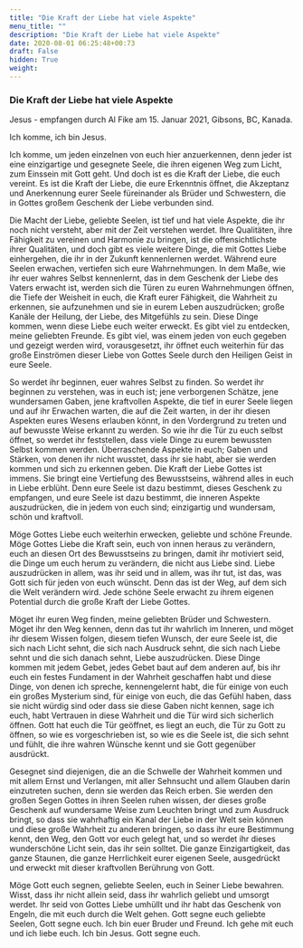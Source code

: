 ```yaml
---
title: "Die Kraft der Liebe hat viele Aspekte"
menu_title: ""
description: "Die Kraft der Liebe hat viele Aspekte"
date: 2020-08-01 06:25:48+00:73
draft: False
hidden: True
weight:
---
```

### Die Kraft der Liebe hat viele Aspekte

Jesus - empfangen durch Al Fike am 15. Januar 2021, Gibsons, BC, Kanada.

Ich komme, ich bin Jesus.

Ich komme, um jeden einzelnen von euch hier anzuerkennen, denn jeder ist eine einzigartige und gesegnete Seele, die ihren eigenen Weg zum Licht, zum Einssein mit Gott geht. Und doch ist es die Kraft der Liebe, die euch vereint. Es ist die Kraft der Liebe, die eure Erkenntnis öffnet, die Akzeptanz und Anerkennung eurer Seele füreinander als Brüder und Schwestern, die in Gottes großem Geschenk der Liebe verbunden sind.

Die Macht der Liebe, geliebte Seelen, ist tief und hat viele Aspekte, die ihr noch nicht versteht, aber mit der Zeit verstehen werdet. Ihre Qualitäten, ihre Fähigkeit zu vereinen und Harmonie zu bringen, ist die offensichtlichste ihrer Qualitäten, und doch gibt es viele weitere Dinge, die mit Gottes Liebe einhergehen, die ihr in der Zukunft kennenlernen werdet. Während eure Seelen erwachen, vertiefen sich eure Wahrnehmungen. In dem Maße, wie ihr euer wahres Selbst kennenlernt, das in dem Geschenk der Liebe des Vaters erwacht ist, werden sich die Türen zu euren Wahrnehmungen öffnen, die Tiefe der Weisheit in euch, die Kraft eurer Fähigkeit, die Wahrheit zu erkennen, sie aufzunehmen und sie in eurem Leben auszudrücken; große Kanäle der Heilung, der Liebe, des Mitgefühls zu sein. Diese Dinge kommen, wenn diese Liebe euch weiter erweckt. Es gibt viel zu entdecken, meine geliebten Freunde. Es gibt viel, was einem jeden von euch gegeben und gezeigt werden wird, vorausgesetzt, ihr öffnet euch weiterhin für das große Einströmen dieser Liebe von Gottes Seele durch den Heiligen Geist in eure Seele.

So werdet ihr beginnen, euer wahres Selbst zu finden. So werdet ihr beginnen zu verstehen, was in euch ist; jene verborgenen Schätze, jene wundersamen Gaben, jene kraftvollen Aspekte, die tief in eurer Seele liegen und auf ihr Erwachen warten, die auf die Zeit warten, in der ihr diesen Aspekten eures Wesens erlauben könnt, in den Vordergrund zu treten und auf bewusste Weise erkannt zu werden. So wie ihr die Tür zu euch selbst öffnet, so werdet ihr feststellen, dass viele Dinge zu eurem bewussten Selbst kommen werden. Überraschende Aspekte in euch; Gaben und Stärken, von denen ihr nicht wusstet, dass ihr sie habt, aber sie werden kommen und sich zu erkennen geben. Die Kraft der Liebe Gottes ist immens. Sie bringt eine Vertiefung des Bewusstseins, während alles in euch in Liebe erblüht. Denn eure Seele ist dazu bestimmt, dieses Geschenk zu empfangen, und eure Seele ist dazu bestimmt, die inneren Aspekte auszudrücken, die in jedem von euch sind; einzigartig und wundersam, schön und kraftvoll.

Möge Gottes Liebe euch weiterhin erwecken, geliebte und schöne Freunde. Möge Gottes Liebe die Kraft sein, euch von innen heraus zu verändern, euch an diesen Ort des Bewusstseins zu bringen, damit ihr motiviert seid, die Dinge um euch herum zu verändern, die nicht aus Liebe sind. Liebe auszudrücken in allem, was ihr seid und in allem, was ihr tut, ist das, was Gott sich für jeden von euch wünscht. Denn das ist der Weg, auf dem sich die Welt verändern wird. Jede schöne Seele erwacht zu ihrem eigenen Potential durch die große Kraft der Liebe Gottes.

Möget ihr euren Weg finden, meine geliebten Brüder und Schwestern. Möget ihr den Weg kennen, denn das tut ihr wahrlich im Inneren, und möget ihr diesem Wissen folgen, diesem tiefen Wunsch, der eure Seele ist, die sich nach Licht sehnt, die sich nach Ausdruck sehnt, die sich nach Liebe sehnt und die sich danach sehnt, Liebe auszudrücken. Diese Dinge kommen mit jedem Gebet, jedes Gebet baut auf dem anderen auf, bis ihr euch ein festes Fundament in der Wahrheit geschaffen habt und diese Dinge, von denen ich spreche, kennengelernt habt, die für einige von euch ein großes Mysterium sind, für einige von euch, die das Gefühl haben, dass sie nicht würdig sind oder dass sie diese Gaben nicht kennen, sage ich euch, habt Vertrauen in diese Wahrheit und die Tür wird sich sicherlich öffnen. Gott hat euch die Tür geöffnet, es liegt an euch, die Tür zu Gott zu öffnen, so wie es vorgeschrieben ist, so wie es die Seele ist, die sich sehnt und fühlt, die ihre wahren Wünsche kennt und sie Gott gegenüber ausdrückt.

Gesegnet sind diejenigen, die an die Schwelle der Wahrheit kommen und mit allem Ernst und Verlangen, mit aller Sehnsucht und allem Glauben darin einzutreten suchen, denn sie werden das Reich erben. Sie werden den großen Segen Gottes in ihren Seelen ruhen wissen, der dieses große Geschenk auf wundersame Weise zum Leuchten bringt und zum Ausdruck bringt, so dass sie wahrhaftig ein Kanal der Liebe in der Welt sein können und diese große Wahrheit zu anderen bringen, so dass ihr eure Bestimmung kennt, den Weg, den Gott vor euch gelegt hat, und so werdet ihr dieses wunderschöne Licht sein, das ihr sein solltet. Die ganze Einzigartigkeit, das ganze Staunen, die ganze Herrlichkeit eurer eigenen Seele, ausgedrückt und erweckt mit dieser kraftvollen Berührung von Gott.

Möge Gott euch segnen, geliebte Seelen, euch in Seiner Liebe bewahren. Wisst, dass ihr nicht allein seid, dass ihr wahrlich geliebt und umsorgt werdet. Ihr seid von Gottes Liebe umhüllt und ihr habt das Geschenk von Engeln, die mit euch durch die Welt gehen. Gott segne euch geliebte Seelen, Gott segne euch. Ich bin euer Bruder und Freund. Ich gehe mit euch und ich liebe euch. Ich bin Jesus. Gott segne euch.
